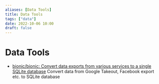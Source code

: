 ```yaml
---
aliases: [Data Tools]
title: Data Tools
tags: ["data"]
date: 2022-10-06 10:00
draft: false
---
```


# Data Tools

- [bionic/bionic: Convert data exports from various services to a single SQLite database](https://github.com/bionic/bionic) Convert data from Google Takeout, Facebook export etc. to SQLite database
